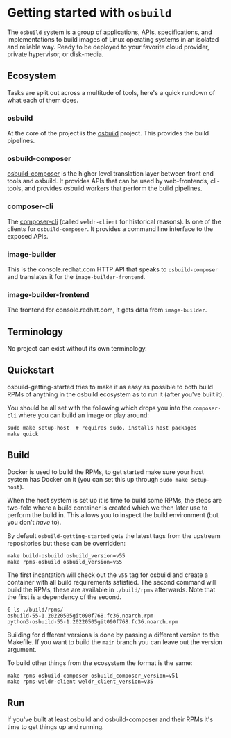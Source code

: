 # Getting started with `osbuild`

The `osbuild` system is a group of applications, APIs, specifications, and
implementations to build images of Linux operating systems in an isolated
and reliable way. Ready to be deployed to your favorite cloud provider,
private hypervisor, or disk-media.

## Ecosystem

Tasks are split out across a multitude of tools, here's a quick rundown
of what each of them does.

### osbuild

At the core of the project is the [osbuild](https://github.com/osbuild/osbuild)
project. This provides the build pipelines.

### osbuild-composer

[osbuild-composer](https://github.com/osbuild/osbuild-composer) is the higher
level translation layer between front end tools and osbuild. It provides APIs
that can be used by web-frontends, cli-tools, and provides osbuild workers
that perform the build pipelines.

### composer-cli

The [composer-cli](https://github.com/osbuild/weldr-client) (called
`weldr-client` for historical reasons). Is one of the clients for
`osbuild-composer`. It provides a command line interface to the exposed APIs.

### image-builder

This is the console.redhat.com HTTP API that speaks to `osbuild-composer` and
translates it for the `image-builder-frontend`.

### image-builder-frontend

The frontend for console.redhat.com, it gets data from `image-builder`.

## Terminology

No project can exist without its own terminology.

## Quickstart

osbuild-getting-started tries to make it as easy as possible to both build
RPMs of anything in the osbuild ecosystem as to run it (after you've built it).

You should be all set with the following which drops you into the
`composer-cli` where you can build an image or play around:

```
sudo make setup-host  # requires sudo, installs host packages
make quick
```

## Build

Docker is used to build the RPMs, to get started make sure your host system
has Docker on it (you can set this up through ``sudo make setup-host``).

When the host system is set up it is time to build some RPMs, the steps are
two-fold where a build container is created which we then later use to perform
the build in. This allows you to inspect the build environment (but you don't
*have* to).

By default `osbuild-getting-started` gets the latest tags from the upstream
repositories but these can be overridden:


```
make build-osbuild osbuild_version=v55
make rpms-osbuild osbuild_version=v55
```

The first incantation will check out the `v55` tag for osbuild and create a
container with all build requirements satisfied. The second command will build
the RPMs, these are available in `./build/rpms` afterwards. Note that the first
is a dependency of the second.

```
€ ls ./build/rpms/
osbuild-55-1.20220505git090f768.fc36.noarch.rpm
python3-osbuild-55-1.20220505git090f768.fc36.noarch.rpm
```

Building for different versions is done by passing a different version to the
Makefile. If you want to build the `main` branch you can leave out the version
argument.

To build other things from the ecosystem the format is the same:

```
make rpms-osbuild-composer osbuild_composer_version=v51
make rpms-weldr-client weldr_client_version=v35
```

## Run

If you've built at least osbuild and osbuild-composer and their RPMs it's time
to get things up and running.
